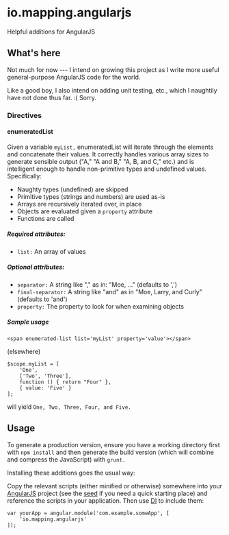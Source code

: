 io.mapping.angularjs
====================

Helpful additions for AngularJS

What's here
-----------

Not much for now --- I intend on growing this project as I write more useful general-purpose AngularJS code for the
world.

Like a good boy, I also intend on adding unit testing, etc., which I naughtily have not done thus far. :( Sorry.

### Directives

#### enumeratedList

Given a variable `myList,` enumeratedList will iterate through the elements and concatenate their values. It correctly
handles various array sizes to generate sensible output ("A," "A and B," "A, B, and C," etc.) and is intelligent enough
to handle non-primitive types and undefined values. Specifically:

* Naughty types (undefined) are skipped
* Primitive types (strings and numbers) are used as-is
* Arrays are recursively iterated over, in place
* Objects are evaluated given a `property` attribute
* Functions are called

##### Required attributes:

* `list:` An array of values

##### Optional attributes:

* `separator:` A string like "," as in: "Moe, ..." (defaults to ',')
* `final-separator:` A string like "and" as in "Moe, Larry, and Curly" (defaults to 'and')
* `property:` The property to look for when examining objects

##### Sample usage

````
<span enumerated-list list='myList' property='value'></span>
````

(elsewhere)

````
$scope.myList = [
    'One',
    ['Two', 'Three'],
    function () { return "Four" },
    { value: 'Five' }
];
````

will yield `One, Two, Three, Four, and Five.`

Usage
-----

To generate a production version, ensure you have a working directory first with `npm install`
and then generate the build version (which will combine and compress the JavaScript) with `grunt.`

Installing these additions goes the usual way:

Copy the relevant scripts (either minified or otherwise) somewhere into your [AngularJS](http://angularjs.org) project
(see the [seed](https://github.com/angular/angular-seed) if you need a quick starting place) and reference the scripts
in your application. Then use [DI](http://docs.angularjs.org/guide/di) to include them:

```
var yourApp = angular.module('com.example.someApp', [
    'io.mapping.angularjs'
]);
```